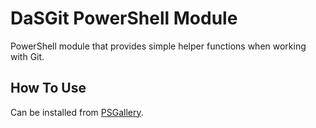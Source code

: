 # DaSGit PowerShell Module

PowerShell module that provides simple helper functions when working with Git.

## How To Use

Can be installed from [PSGallery](https://www.powershellgallery.com/packages/DaSGit/0.1.0).
